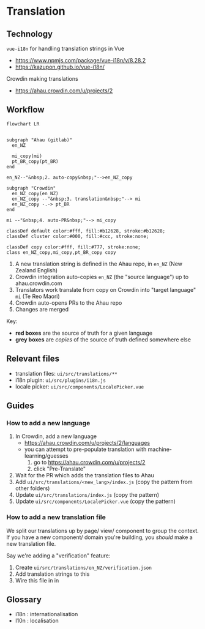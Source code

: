 # Translation

## Technology

`vue-i18n` for handling translation strings in Vue
- https://www.npmjs.com/package/vue-i18n/v/8.28.2
- https://kazupon.github.io/vue-i18n/

Crowdin making translations
- https://ahau.crowdin.com/u/projects/2


## Workflow

```mermaid
flowchart LR


subgraph "Ahau (gitlab)"
  en_NZ
  
  mi_copy(mi)
  pt_BR_copy(pt_BR)
end

en_NZ--"&nbsp;2. auto-copy&nbsp;"-->en_NZ_copy

subgraph "Crowdin"
  en_NZ_copy(en_NZ)
  en_NZ_copy --"&nbsp;3. translation&nbsp;"--> mi
  en_NZ_copy -.-> pt_BR
end

mi --"&nbsp;4. auto-PR&nbsp;"--> mi_copy

classDef default color:#fff, fill:#b12628, stroke:#b12628; 
classDef cluster color:#000, fill:#ccc, stroke:none;

classDef copy color:#fff, fill:#777, stroke:none;
class en_NZ_copy,mi_copy,pt_BR_copy copy
```

1. A new translation string is defined in the Ahau repo, in `en_NZ` (New Zealand English)
2. Crowdin integration auto-copies `en_NZ` (the "source language") up to ahau.crowdin.com
3. Translators work translate from copy on Crowdin into "target language" `mi` (Te Reo Maori)
4. Crowdin auto-opens PRs to the Ahau repo
5. Changes are merged

Key:
- **red boxes** are the source of truth for a given language
- **grey boxes** are _copies_ of the source of truth defined somewhere else


## Relevant files

- translation files: `ui/src/translations/**`
- i18n plugin: `ui/src/plugins/i18n.js`
- locale picker: `ui/src/components/LocalePicker.vue` 


## Guides

### How to add a new language

1. In Crowdin, add a new language
    - https://ahau.crowdin.com/u/projects/2/languages
    - you can attempt to pre-populate translation with machine-learning/guesses
        1. go to https://ahau.crowdin.com/u/projects/2
        2. click "Pre-Translate"
2. Wait for the PR which adds the translation files to Ahau
3. Add `ui/src/translations/<new_lang>/index.js` (copy the pattern from other folders)
4. Update `ui/src/translations/index.js` (copy the pattern)
5. Update `ui/src/components/LocalePicker.vue` (copy the pattern)


### How to add a new translation file

We split our translations up by page/ view/ component to group the context.
If you have a new component/ domain you're building, you _should_ make a new translation file.

Say we're adding a "verification" feature:

1. Create `ui/src/translations/en_NZ/verification.json`
2. Add translation strings to this
3. Wire this file in in 





## Glossary

- i18n : internationalisation
- l10n : localisation

